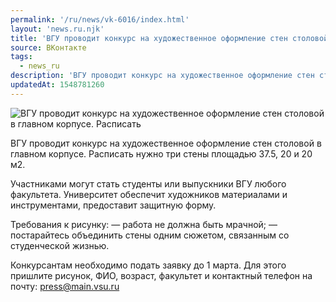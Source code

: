 ```yaml
---
permalink: '/ru/news/vk-6016/index.html'
layout: 'news.ru.njk'
title: 'ВГУ проводит конкурс на художественное оформление стен столовой в главном корпусе.'
source: ВКонтакте
tags:
  - news_ru
description: 'ВГУ проводит конкурс на художественное оформление стен столовой в главном корпусе.'
updatedAt: 1548781260
---
```

![ВГУ проводит конкурс на художественное оформление стен столовой в главном корпусе. Расписать](https://sun9-51.userapi.com/impf/c852128/v852128470/a3293/HmbrlBVorhw.jpg?size=900x600&quality=96&proxy=1&sign=175ef8a2901affdedddb7ded5106f6ff&c_uniq_tag=c1O91dY6J6ywihtTwSUgq4LkYXSDvuiBgpOa9lE9rxU&type=album)

ВГУ проводит конкурс на художественное оформление стен столовой в главном корпусе. Расписать нужно три стены площадью 37.5, 20 и 20 м2.

Участниками могут стать студенты или выпускники ВГУ любого факультета. Университет обеспечит художников материалами и инструментами, предоставит защитную форму.

Требования к рисунку:
— работа не должна быть мрачной;
— постарайтесь объединить стены одним сюжетом, связанным со студенческой жизнью.

Конкурсантам необходимо подать заявку до 1 марта. Для этого пришлите рисунок, ФИО, возраст, факультет и контактный телефон на почту: press@main.vsu.ru
